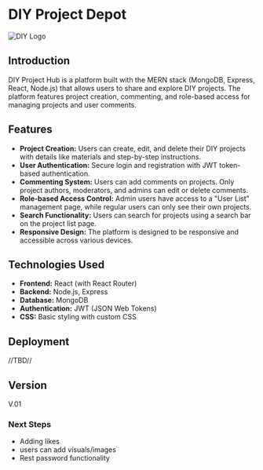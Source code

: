 # DIY Project Depot

![DIY Logo](https://imgur.com/KM0ia2A.png)

## Introduction

DIY Project Hub is a platform built with the MERN stack (MongoDB, Express, React, Node.js) that allows users to share and explore DIY projects. The platform features project creation, commenting, and role-based access for managing projects and user comments.

## Features

- **Project Creation:** Users can create, edit, and delete their DIY projects with details like materials and step-by-step instructions.
- **User Authentication:** Secure login and registration with JWT token-based authentication.
- **Commenting System:** Users can add comments on projects. Only project authors, moderators, and admins can edit or delete comments.
- **Role-based Access Control:** Admin users have access to a "User List" management page, while regular users can only see their own projects.
- **Search Functionality:** Users can search for projects using a search bar on the project list page.
- **Responsive Design:** The platform is designed to be responsive and accessible across various devices.

## Technologies Used

- **Frontend:** React (with React Router)
- **Backend:** Node.js, Express
- **Database:** MongoDB
- **Authentication:** JWT (JSON Web Tokens)
- **CSS:** Basic styling with custom CSS

## Deployment
//TBD//

## Version
V.01

### Next Steps
- Adding likes
- users can add visuals/images
- Rest password functionality
